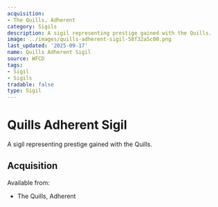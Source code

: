 ```yaml
---
acquisition:
- The Quills, Adherent
category: Sigils
description: A sigil representing prestige gained with the Quills.
image: ../images/quills-adherent-sigil-58f32a5c00.png
last_updated: '2025-09-17'
name: Quills Adherent Sigil
source: WFCD
tags:
- Sigil
- Sigils
tradable: false
type: Sigil
---
```


# Quills Adherent Sigil

A sigil representing prestige gained with the Quills.

## Acquisition

Available from:
- The Quills, Adherent

